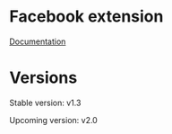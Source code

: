 # Facebook extension

[Documentation](https://defold.github.io/extension-facebook)

# Versions

Stable version: v1.3

Upcoming version: v2.0
